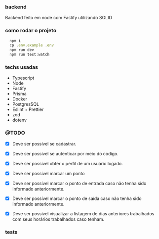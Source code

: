 ### backend

Backend feito em node com Fastify utilizando SOLID

### como rodar o projeto
```javascript
  npm i
  cp .env.example .env
  npm run dev
  npm run test:watch
```

### techs usadas

- Typescript
- Node
- Fastify
- Prisma
- Docker
- PostgresSQL
- Eslint + Prettier
- zod
- dotenv

### @TODO

- [x] Deve ser possível se cadastrar.
- [x] Deve ser possível se autenticar por meio do código.
- [x] Deve ser possível obter o perfil de um usuário logado.
- [x] Deve ser possível marcar um ponto
- [x] Deve ser possível marcar o ponto de entrada caso não tenha sido informado anteriormente.
- [x] Deve ser possível marcar o ponto de saída caso não tenha sido informado anteriormente.
- [x] Deve ser possível visualizar a listagem de dias anteriores trabalhados com seus horários trabalhados caso tenham.


### tests


